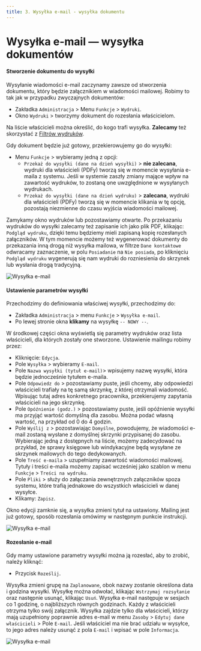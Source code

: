 ```yaml
---
title: 3. Wysyłka e-mail - wysyłka dokumentu
---
```


# Wysyłka e-mail — wysyłka dokumentów

#### Stworzenie dokumentu do wysyłki

Wysyłanie wiadomości e-mail zaczynamy zawsze od stworzenia dokumentu, który będzie załącznikiem w wiadomości mailowej. Robimy to tak jak w przypadku zwyczajnych dokumentów:

- Zakładka `Administracja` > Menu `Funkcje` > `Wydruki`.
- Okno `Wydruki` > tworzymy dokument do rozesłania właścicielom.

Na liście właścicieli można określić, do kogo trafi wysyłka. **Zalecamy** też skorzystać z [Filtrów wydruków](https://doc.weles3.pl/ogolne/wydruki/Filtry-wydrukow.html).

Gdy dokument będzie już gotowy, przekierowujemy go do wysyłki:

- Menu `Funkcje` > wybieramy jedną z opcji:
    - `Przekaż do wysyłki (dane na dzień wysyłki)` > **nie zalecana**, wydruki dla właścicieli (PDFy) tworzą się w momencie wysyłania e-maila z systemu. Jeśli w systemie zaszły zmiany mające wpływ na zawartość wydruków, to zostaną one uwzględnione w wysyłanych wydrukach.
    - `Przekaż do wysyłki (dane na dzień wydruku)` > **zalecana**, wydruki dla właścicieli (PDFy) tworzą się w momencie klikania w tę opcję, pozostają niezmienne do czasu wyjścia wiadomości mailowej.

Zamykamy okno wydruków lub pozostawiamy otwarte. Po przekazaniu wydruków do wysyłki zalecamy też zapisanie ich jako plik PDF, klikając: `Podgląd wydruku`, dzięki temu będziemy mieli zapisaną kopię rozesłanych załączników. W tym momencie możemy też wygenerować dokumenty do przekazania inną drogą niż wysyłka mailowa, w filtrze `Dane kontaktowe` odwracamy zaznaczenie, w polu `Posiadanie` na `Nie posiada`, po kliknięciu `Podgląd wydruku` wygenerują się nam wydruki do rozniesienia do skrzynek lub wysłania drogą tradycyjną.

![Wysyłka e-mail](wysylkaemailwydruk.gif)

#### Ustawienie parametrów wysyłki

Przechodzimy do definiowania właściwej wysyłki, przechodzimy do:

- Zakładka `Administracja` > menu `Funkcje` > `Wysyłka e-mail`.
- Po lewej stronie okna **klikamy** na wysyłkę `-- NOWY --`.

W środkowej części okna wyświetlą się parametry wydruków oraz lista właścicieli, dla których zostały one stworzone. Ustawienie mailingu robimy przez:

- Kliknięcie: `Edycja`.
- Pole `Wysyłka` > wybieramy `E-mail`.
- Pole `Nazwa wysyłki (tytuł e-mail)`> wpisujemy nazwę wysyłki, która będzie jednocześnie tytułem e-maila.
- Pole `Odpowiedz do` > pozostawiamy puste, jeśli chcemy, aby odpowiedzi właścicieli trafiały na tę samą skrzynkę, z której otrzymali wiadomość. Wpisując tutaj adres konkretnego pracownika, przekierujemy zapytania właścicieli na jego skrzynkę.
- Pole `Opóźnienie (godz.)` > pozostawiamy puste, jeśli opóźnienie wysyłki ma przyjąć wartość domyślną dla zasobu. Można podać własną wartość, na przykład od 0 do 4 godzin.
- Pole `Wyślij z` > pozostawiając `Domyślne`, powodujemy, że wiadomości e-mail zostaną wysłane z domyślnej skrzynki przypisanej do zasobu. Wybierając jedną z dostępnych na liście, możemy zadecydować na przykład, że sprawy księgowe lub windykacyjne będą wysyłane ze skrzynek mailowych do tego dedykowanych.
- Pole `Treść e-maila` > uzupełniamy zawartość wiadomości mailowej. Tytuły i treści e-maila możemy zapisać wcześniej jako szablon w menu `Funkcje` > `Treści na wydruku`.
- Pole `Pliki` > służy do załączania zewnętrznych załączników spoza systemu, które trafią jednakowe do wszystkich właścicieli w danej wysyłce.
- Klikamy: `Zapisz`.

Okno edycji zamknie się, a wysyłka zmieni tytuł na ustawiony. Mailing jest już gotowy, sposób rozesłania omówimy w następnym punkcie instrukcji.

![Wysyłka e-mail](wysylkaemail.gif)

#### Rozesłanie e-mail

Gdy mamy ustawione parametry wysyłki można ją rozesłać, aby to zrobić, należy kliknąć:

- Przycisk `Roześlij`.

Wysyłka zmieni grupę na `Zaplanowane`, obok nazwy zostanie określona data i godzina wysyłki. Wysyłkę można odwołać, klikając `Wstrzymaj rozsyłanie` oraz następnie usunąć, klikając `Usuń`. Wysyłka e-mail następuje w sesjach co 1 godzinę, o najbliższych równych godzinach. Każdy z właścicieli otrzyma tylko swój załącznik. Wysyłka zajdzie tylko dla właścicieli, którzy mają uzupełniony poprawnie adres e-mail w menu `Zasoby` > `Edytuj dane właścicieli` > Pole `E-mail`. Jeśli właściciel ma nie brać udziału w wysyłce, to jego adres należy usunąć z pola `E-mail` i wpisać w pole `Informacja`.

![Wysyłka e-mail](wysylkaemailrozeslanie.gif)